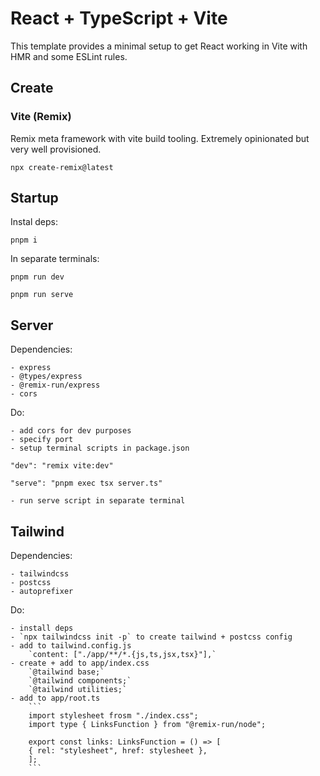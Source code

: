 # React + TypeScript + Vite

This template provides a minimal setup to get React working in Vite with HMR and some ESLint rules.

## Create

### Vite (Remix)

Remix meta framework with vite build tooling. Extremely opinionated but very well provisioned.

`npx create-remix@latest`

## Startup

Instal deps:

`pnpm i`

In separate terminals:

`pnpm run dev`

`pnpm run serve`

## Server

Dependencies:

    - express
    - @types/express
    - @remix-run/express
    - cors

Do:

    - add cors for dev purposes
    - specify port
    - setup terminal scripts in package.json

`"dev": "remix vite:dev"`

`"serve": "pnpm exec tsx server.ts"`

    - run serve script in separate terminal

## Tailwind

Dependencies:

    - tailwindcss
    - postcss
    - autoprefixer

Do:

    - install deps
    - `npx tailwindcss init -p` to create tailwind + postcss config
    - add to tailwind.config.js
        `content: ["./app/**/*.{js,ts,jsx,tsx}"],`
    - create + add to app/index.css
        `@tailwind base;`
        `@tailwind components;`
        `@tailwind utilities;`
    - add to app/root.ts
        ```
        import stylesheet frosm "./index.css";
        import type { LinksFunction } from "@remix-run/node";

        export const links: LinksFunction = () => [
        { rel: "stylesheet", href: stylesheet },
        ];
        ```
